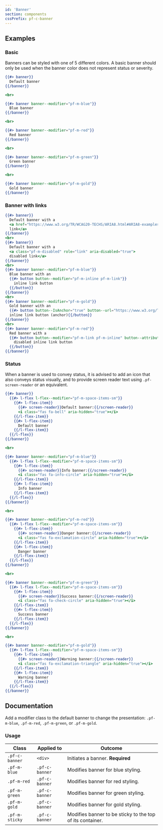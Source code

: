 ```yaml
---
id: 'Banner'
section: components
cssPrefix: pf-c-banner
---
```


## Examples
### Basic
Banners can be styled with one of 5 different colors. A basic banner should only be used when the banner color does not represent status or severity.

```hbs
{{#> banner}}
  Default banner
{{/banner}}

<br>

{{#> banner banner--modifier="pf-m-blue"}}
  Blue banner 
{{/banner}}

<br>

{{#> banner banner--modifier="pf-m-red"}}
  Red banner
{{/banner}}

<br>

{{#> banner banner--modifier="pf-m-green"}}
  Green banner
{{/banner}}

<br>

{{#> banner banner--modifier="pf-m-gold"}}
  Gold banner
{{/banner}}
```

### Banner with links

```hbs
{{#> banner}}
  Default banner with a 
  <a href="https://www.w3.org/TR/WCAG20-TECHS/ARIA8.html#ARIA8-examples">
  link</a>
{{/banner}}
<br>
{{#> banner}}
  Default banner with a 
  <a class="pf-m-disabled" role="link" aria-disabled="true">
  disabled link</a>
{{/banner}}
<br>
{{#> banner banner--modifier="pf-m-blue"}}
  Blue banner with an 
  {{#> button button--modifier="pf-m-inline pf-m-link"}}
    inline link button
  {{/button}}
{{/banner}}
<br>
{{#> banner banner--modifier="pf-m-gold"}}
  Gold banner with an 
  {{#> button button--IsAnchor="true" button--url="https://www.w3.org/TR/WCAG20-TECHS/ARIA8.html#ARIA8-examples" button--modifier="pf-m-inline pf-m-link"}}
  inline link button (anchor){{/button}}
{{/banner}}
<br>
{{#> banner banner--modifier="pf-m-red"}}
  Red banner with a 
  {{#> button button--modifier="pf-m-link pf-m-inline" button--attribute="disabled"}}
    disabled inline link button
  {{/button}}
{{/banner}}
```

### Status
When a banner is used to convey status, it is advised to add an icon that also conveys status visually, and to provide screen reader text using ` .pf-screen-reader ` or an equivalent.

```hbs
{{#> banner}}
  {{#> l-flex l-flex--modifier="pf-m-space-items-sm"}}
    {{#> l-flex-item}}
      {{#> screen-reader}}Default banner:{{/screen-reader}}
      <i class="fas fa-bell" aria-hidden="true"></i>
    {{/l-flex-item}}
    {{#> l-flex-item}}
      Default banner
    {{/l-flex-item}}
  {{/l-flex}}
{{/banner}}

<br>

{{#> banner banner--modifier="pf-m-blue"}}
  {{#> l-flex l-flex--modifier="pf-m-space-items-sm"}}
    {{#> l-flex-item}}
      {{#> screen-reader}}Info banner:{{/screen-reader}}
      <i class="fas fa-info-circle" aria-hidden="true"></i>
    {{/l-flex-item}}
    {{#> l-flex-item}}
      Info banner
    {{/l-flex-item}}
  {{/l-flex}}
{{/banner}}

<br>

{{#> banner banner--modifier="pf-m-red"}}
  {{#> l-flex l-flex--modifier="pf-m-space-items-sm"}}
    {{#> l-flex-item}}
      {{#> screen-reader}}Danger banner:{{/screen-reader}}
      <i class="fas fa-exclamation-circle" aria-hidden="true"></i>
    {{/l-flex-item}}
    {{#> l-flex-item}}
      Danger banner
    {{/l-flex-item}}
  {{/l-flex}}
{{/banner}}

<br>

{{#> banner banner--modifier="pf-m-green"}}
  {{#> l-flex l-flex--modifier="pf-m-space-items-sm"}}
    {{#> l-flex-item}}
      {{#> screen-reader}}Success banner:{{/screen-reader}}
      <i class="fas fa-check-circle" aria-hidden="true"></i>
    {{/l-flex-item}}
    {{#> l-flex-item}}
      Success banner
    {{/l-flex-item}}
  {{/l-flex}}
{{/banner}}

<br>

{{#> banner banner--modifier="pf-m-gold"}}
  {{#> l-flex l-flex--modifier="pf-m-space-items-sm"}}
    {{#> l-flex-item}}
      {{#> screen-reader}}Warning banner:{{/screen-reader}}
      <i class="fas fa-exclamation-triangle" aria-hidden="true"></i>
    {{/l-flex-item}}
    {{#> l-flex-item}}
      Warning banner
    {{/l-flex-item}}
  {{/l-flex}}
{{/banner}}
```

## Documentation
Add a modifier class to the default banner to change the presentation: `.pf-m-blue`, `.pf-m-red`, `.pf-m-green`, or `.pf-m-gold`.

### Usage
| Class | Applied to | Outcome |
| -- | -- | -- |
| `.pf-c-banner` | `<div>` |  Initiates a banner. **Required** |
| `.pf-m-blue` | `.pf-c-banner` |  Modifies banner for blue styling. |
| `.pf-m-red` | `.pf-c-banner` |  Modifies banner for red styling. |
| `.pf-m-green` | `.pf-c-banner` |  Modifies banner for green styling. |
| `.pf-m-gold` | `.pf-c-banner` |  Modifies banner for gold styling. |
| `.pf-m-sticky` | `.pf-c-banner` |  Modifies banner to be sticky to the top of its container. |
